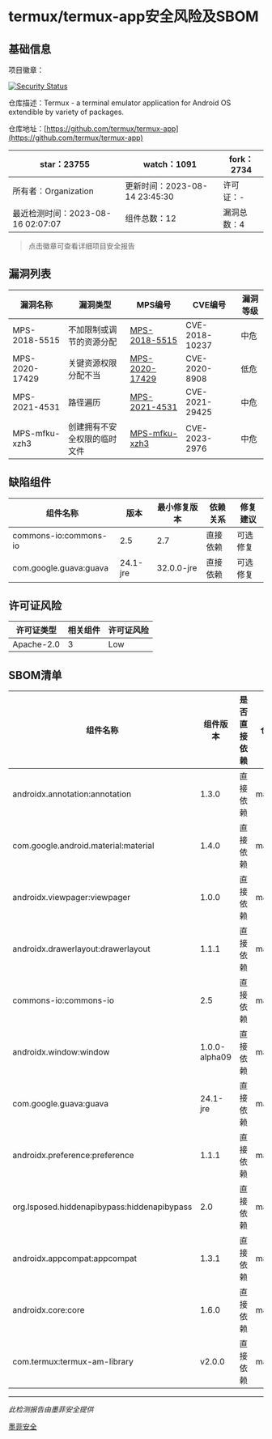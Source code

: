 # termux/termux-app安全风险及SBOM

## 基础信息

项目徽章：

[![Security Status](https://www.murphysec.com/platform3/v31/badge/1691510079911514112.svg)](https://www.murphysec.com/console/report/1691052017564143616/1691510079911514112)

仓库描述：Termux - a terminal emulator application for Android OS extendible by variety of packages.

仓库地址：[https://github.com/termux/termux-app](https://github.com/termux/termux-app)

| star：23755 | watch：1091 | fork：2734 |
| ----------- | -------------- | ------------ |
| 所有者：Organization | 更新时间：2023-08-14 23:45:30 | 许可证：- |
| 最近检测时间：2023-08-16 02:07:07 | 组件总数：12 | 漏洞总数：4 |

> 点击徽章可查看详细项目安全报告



## 漏洞列表

| 漏洞名称 | 漏洞类型 | MPS编号 | CVE编号 | 漏洞等级 |
| ------- | ------ | ------- | ------ | ----- |
|MPS-2018-5515|不加限制或调节的资源分配|[MPS-2018-5515](https://www.oscs1024.com/hd/MPS-2018-5515)|CVE-2018-10237|中危|
|MPS-2020-17429|关键资源权限分配不当|[MPS-2020-17429](https://www.oscs1024.com/hd/MPS-2020-17429)|CVE-2020-8908|低危|
|MPS-2021-4531|路径遍历|[MPS-2021-4531](https://www.oscs1024.com/hd/MPS-2021-4531)|CVE-2021-29425|中危|
|MPS-mfku-xzh3|创建拥有不安全权限的临时文件|[MPS-mfku-xzh3](https://www.oscs1024.com/hd/MPS-mfku-xzh3)|CVE-2023-2976|中危|




## 缺陷组件

| 组件名称 | 版本 | 最小修复版本 | 依赖关系 | 修复建议 |
| -------- | ---- | ------------ | -------- | -------- |
|commons-io:commons-io|2.5|2.7|直接依赖|可选修复|C:0|H:0|M:1|L:0|
|com.google.guava:guava|24.1-jre|32.0.0-jre|直接依赖|可选修复|C:0|H:0|M:2|L:1|




## 许可证风险

| 许可证类型 | 相关组件 | 许可证风险 |
| ---------- | -------- | ---------- |
|Apache-2.0|3|Low|




## SBOM清单

| 组件名称 | 组件版本 | 是否直接依赖 | 仓库 |
| -------- | -------- | ------------ | ---- |
|androidx.annotation:annotation|1.3.0|直接依赖|maven|
|com.google.android.material:material|1.4.0|直接依赖|maven|
|androidx.viewpager:viewpager|1.0.0|直接依赖|maven|
|androidx.drawerlayout:drawerlayout|1.1.1|直接依赖|maven|
|commons-io:commons-io|2.5|直接依赖|maven|
|androidx.window:window|1.0.0-alpha09|直接依赖|maven|
|com.google.guava:guava|24.1-jre|直接依赖|maven|
|androidx.preference:preference|1.1.1|直接依赖|maven|
|org.lsposed.hiddenapibypass:hiddenapibypass|2.0|直接依赖|maven|
|androidx.appcompat:appcompat|1.3.1|直接依赖|maven|
|androidx.core:core|1.6.0|直接依赖|maven|
|com.termux:termux-am-library|v2.0.0|直接依赖|maven|


------

*此检测报告由墨菲安全提供*

[墨菲安全](www.murphysec.com)